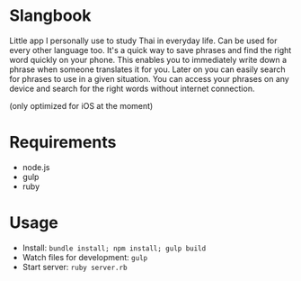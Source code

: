 # Slangbook

Little app I personally use to study Thai in everyday life.
Can be used for every other language too.
It's a quick way to save phrases and find the right word quickly on your phone.
This enables you to immediately write down a phrase when someone translates it for you. Later on you can easily search for phrases to use in a given situation.
You can access your phrases on any device and search for the right words without internet connection.

(only optimized for iOS at the moment)


# Requirements

* node.js
* gulp
* ruby


# Usage

* Install: `bundle install; npm install; gulp build`
* Watch files for development: `gulp`
* Start server: `ruby server.rb`